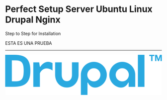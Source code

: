 # Perfect Setup Server Ubuntu Linux Drupal Nginx

Step to Step for Installation

ESTA ES UNA PRUEBA

---

![](assets/20220412_180731_cdnlogo.com_drupal.svg)
